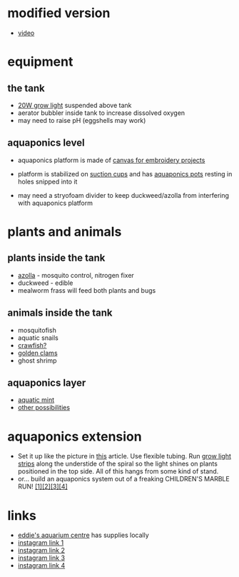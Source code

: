 # modified version

* [video](https://www.youtube.com/watch?v=B4l3VJFestY)


# equipment

## the tank
* [20W grow light](https://www.amazon.com/Roleadro-Panel-Spectrum-Growing-Flowering/dp/B01IVQ96KY/ref=sr_1_4?s=lawn-garden&ie=UTF8&qid=1505862189&sr=1-4&keywords=grow+light) suspended above tank
* aerator bubbler inside tank to increase dissolved oxygen
* may need to raise pH (eggshells may work)

## aquaponics level
* aquaponics platform is made of [canvas for embroidery projects](https://www.amazon.com/gp/product/B0019D2244/ref=oh_aui_detailpage_o00_s00?ie=UTF8&psc=1)
* platform is stabilized on [suction cups](https://www.amazon.com/gp/product/B01MDKYG89/ref=oh_aui_detailpage_o00_s00?ie=UTF8&psc=1) and has [aquaponics pots](https://www.amazon.com/NP2AB-Slotted-Hydroponics-Aquaponics-Orchids/dp/B00I1OCZLY/ref=sr_1_2?s=lawn-garden&ie=UTF8&qid=1505862458&sr=1-2&keywords=aquaponics+pots) resting in holes snipped into it

* may need a stryofoam divider to keep duckweed/azolla from interfering with aquaponics platform

# plants and animals

## plants inside the tank
* [azolla](https://en.wikipedia.org/wiki/Azolla) - mosquito control, nitrogen fixer
* duckweed - edible
* mealworm frass will feed both plants and bugs

## animals inside the tank
* mosquitofish
* aquatic snails
* [crawfish?](http://www.crawfish.info/)
* [golden clams](https://permies.com/t/19546/Raising-freshwater-mussels)
* ghost shrimp

## aquaponics layer
* [aquatic mint](http://www.ebay.com/itm/Water-Mint-Live-Plant-Mentha-Aquatica-NON-GMO-Organic-/112244469567?hash=item1a224aaf3f:g:g-4AAOSwNE5YWzKp)
* [other possibilities](http://homeaquaponicssystem.com/plants/what-are-the-best-plants-for-aquaponics/)

# aquaponics extension

* Set it up like the picture in [this](http://opensourceecology.org/wiki/Hydroponics) article.  Use flexible tubing.  Run [grow light strips](https://www.amazon.com/ABelle-Lights-16-4ft-Waterproof-Spectrum/dp/B01NAC7ZOC?psc=1&SubscriptionId=AKIAILSHYYTFIVPWUY6Q&tag=duckduckgo-ffsb-20&linkCode=xm2&camp=2025&creative=165953&creativeASIN=B01NAC7ZOC) along the understide of the spiral so the light shines on plants positioned in the top side.  All of this hangs from some kind of stand.
* or... build an aquaponics system out of a freaking CHILDREN'S MARBLE RUN! [[1]](https://www.amazon.com/dp/B071FSLMP2/ref=dp_sp_detail?psc=1)[[2]](https://www.amazon.com/dp/B012E06V1K/ref=dp_sp_detail?psc=1)[[3]](https://www.ebay.com/itm/Marbulous-Childrens-Kids-Marble-Drop-Race-Run-100pce-Construction-Track-Toy/131855900534?hash=item1eb3395f76:g:P2AAAOSwc1FXaru3)[[4]](https://www.ebay.com/p/Marble-Madness-Master-Set-HUGE-220pc-Marble-Run-200-Tracks-20-Marbles/1144260541?iid=201949141414&_trkparms=aid%3D555018%26algo%3DPL.SIM%26ao%3D2%26asc%3D48739%26meid%3Df5ebdfee322747dfa4be511bdc786a56%26pid%3D100005%26rk%3D3%26rkt%3D6%26sd%3D131855900534&_trksid=p2047675.c100005.m1851)

# links
* [eddie's aquarium centre](https://www.eddiesaqua.com/) has supplies locally
* [instagram link 1](https://www.instagram.com/p/BY1D9Ckg1nL/?taken-by=raccoon_chronicles)
* [instagram link 2](https://www.instagram.com/p/BY_a_DKgAMN/?taken-by=raccoon_chronicles)
* [instagram link 3](https://www.instagram.com/p/BZAQd_OAWrt/?taken-by=raccoon_chronicles)
* [instagram link 4](https://www.instagram.com/p/BZMVv0ngn_U/?taken-by=raccoon_chronicles)





